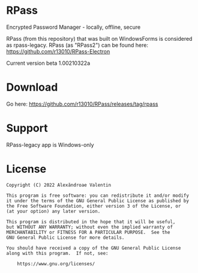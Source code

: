 # RPass
Encrypted Password Manager - locally, offline, secure

RPass (from this repository) that was built on WindowsForms is considered as rpass-legacy.
RPass (as "RPass2") can be found here: https://github.com/r13010/RPass-Electron

Current version beta 1.00210322a

# Download 
Go here: https://github.com/r13010/RPass/releases/tag/rpass

# Support
RPass-legacy app is Windows-only

# License

	Copyright (C) 2022 Alexăndroae Valentin

    This program is free software: you can redistribute it and/or modify
    it under the terms of the GNU General Public License as published by
    the Free Software Foundation, either version 3 of the License, or
    (at your option) any later version.

    This program is distributed in the hope that it will be useful,
    but WITHOUT ANY WARRANTY; without even the implied warranty of
    MERCHANTABILITY or FITNESS FOR A PARTICULAR PURPOSE.  See the
    GNU General Public License for more details.

    You should have received a copy of the GNU General Public License
    along with this program.  If not, see:

		https://www.gnu.org/licenses/
